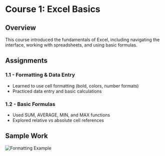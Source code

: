 # Course 1: Excel Basics

## Overview
This course introduced the fundamentals of Excel, including navigating the interface, working with spreadsheets, and using basic formulas.

## Assignments
### 1.1 - Formatting & Data Entry
- Learned to use cell formatting (bold, colors, number formats)
- Practiced data entry and basic calculations

### 1.2 - Basic Formulas
- Used SUM, AVERAGE, MIN, and MAX functions
- Explored relative vs absolute cell references

## Sample Work
![Formatting Example](./screenshots/formatting_example.png)
